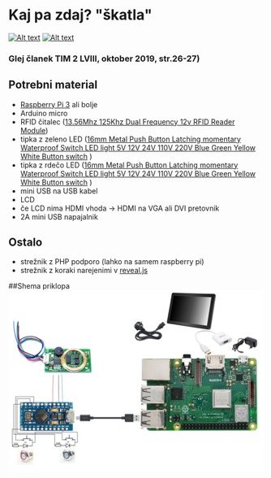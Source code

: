 # Kaj pa zdaj? "škatla"
[![Alt text](https://licensebuttons.net/l/by-sa/4.0/88x31.png)](https://creativecommons.org/licenses/by-sa/4.0/) [![Alt text](https://www.paypalobjects.com/en_US/i/btn/btn_donateCC_LG.gif)](https://paypal.me/miharix)

### Glej članek TIM 2 LVIII, oktober 2019, str.26-27) 

## Potrebni material
* [Raspberry Pi 3](https://www.raspberrypi.org/products/raspberry-pi-3-model-b/) ali bolje
* Arduino micro
* RFID čitalec
([13.56Mhz 125Khz Dual Frequency 12v RFID Reader Module](https://www.aliexpress.com/item/32787405622.html))
* tipka z zeleno LED
([16mm Metal Push Button Latching momentary Waterproof Switch LED light 5V 12V 24V 110V 220V Blue Green Yellow White Button switch](https://www.aliexpress.com/item/33009525870.html?spm=a2g0s.9042311.0.0.27424c4d8XHqK0) )
* tipka z rdečo LED
([16mm Metal Push Button Latching momentary Waterproof Switch LED light 5V 12V 24V 110V 220V Blue Green Yellow White Button switch](https://www.aliexpress.com/item/33009525870.html?spm=a2g0s.9042311.0.0.27424c4d8XHqK0) )
* mini USB na USB kabel
* LCD
* če LCD nima HDMI vhoda -> HDMI na VGA ali DVI pretovnik
* 2A mini USB napajalnik

## Ostalo
* strežnik z PHP podporo (lahko na samem raspberry pi)
* strežnik z koraki narejenimi v [reveal.js](https://github.com/hakimel/reveal.js)

##Shema priklopa
![](kaj_zdaj_vezava.png) 